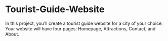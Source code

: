 # Tourist-Guide-Website
In this project, you'll create a tourist guide website for a city of your choice. Your website will have four pages: Homepage, Attractions, Contact, and About.
